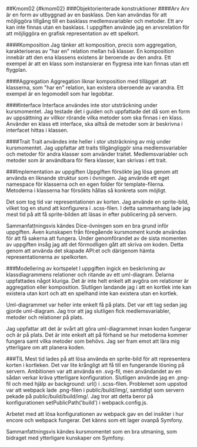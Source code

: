 ##Kmom02 {#kmom02}
###Objektorienterade konstruktioner
####Arv
Arv är en form av utbyggnad av en basklass. Den kan användas för att möjliggöra tillgång till en basklass medlemsvariabler och metoder. Ett arv kan inte finnas utan en basklass. I uppgiften använde jag en arvsrelation för att möjliggöra en grafisk representation av ett spelkort.

####Komposition
Jag tänker att komposition, precis som aggregation, karakteriseras av "har en" relation mellan två klasser. En komposition innebär att den ena klassens existens är beroende av den andra. Ett exempel är att en klass som instansierar en flygresa inte kan finnas utan ett flygplan.

####Aggregation
Aggregation liknar komposition med tillägget att klasserna, som "har en" relation, kan existera oberoende av varandra. Ett exempel är en legomodell som har legobitar.

####Interface
Interface användes inte stor utsträckning under kursmomentet. Jag testade det i guiden och uppfattade det då som en form av uppsättning av villkor rörande vilka metoder som ska finnas i en klass. Använder en klass ett interface, ska alltså de metoder som är beskrivna i interfacet hittas i klassen.

####Trait
Trait användes inte heller i stor utsträckning av mig under kursmomentet. Jag uppfattar att traits tillgängliggör sina medlemsvariabler och metoder för andra klasser som använder traitet. Medlemsvariabler och metoder som är användbara för flera klasser, kan skrivas i ett trait.

###Implementation av uppgiften
Uppgiften försökte jag lösa genom att använda en liknande struktur som i övningen. Jag använde ett eget namespace för klasserna och en egen folder för template-filerna. Metoderna i klasserna har försökts hållas så konkreta som möjligt.

Det som tog tid var representationen av korten. Jag använde en sprite-bild, vilket tog en stund att konfigurera i .scss-filen. I detta sammanhang lade jag mest tid på att få sprite-bilden att läsas in efter publicering på servern.

Sammanfattningsvis kändes Dice-övningen som en bra grund inför uppgiften. Även kunskapen från föregående kursmoment kunde användas för att få sakerna att fungera. Under genomförandet av de sista momenten av uppgiften insåg jag att det förmodligen gått att skriva om koden. Detta genom att använda det skapade API:et och därigenom hämta representationerna av spelkorten.

###Modellering av kortspelet
I uppgiften ingick en beskrivning av klassdiagrammens relationer och ritande av ett uml-diagram. Delarna uppfattades något kluriga. Det är inte helt enkelt att avgöra om relationer är aggregation eller komposition. Slutligen landande jag i att en kortlek inte kan existera utan kort och att en spelhand inte kan existera utan en kortlek.

Uml-diagrammet var heller inte enkelt få på plats. Det var ett tag sedan jag gjorde uml-diagram. Jag tror att jag slutligen fick medlemsvariabler, metoder och relationer på plats.

Jag uppfattar att det är svårt att göra uml-diagrammet innan koden fungerar och är på plats. Det är inte enkelt att på förhand se hur metoderna kommer fungera samt vilka metoder som behövs. Jag ser fram emot att lära mig ytterligare om att planera koden.

###TIL
Mest tid lades på att lösa använda en sprite-bild för att representera korten i kortleken. Det var lite krångligt att få till en fungerande lösning på servern. Ambitionen var att använda en .svg-fil, men användandet av en sådan verkar kräva ytterligare konfiguration. Slutligen använde jag en .png-fil och med hjälp av background: url() i .scss-filen. Problemet som uppstod var att webpack lade .png-filen i public/build/img/<filnamn>, samtidigt som servern pekade på public/build/build/img/<filnamn>. Jag tror att detta beror på konfigurationen setPublicPath('build') i webpack.config.js.

Arbetet med att lösa konfigurationen av webpack gav en del insikter i hur encore och webpack fungerar. Det känns som ett lager ovanpå Symfony.

Sammanfattningsvis kändes kursmomentet som en bra utmaning, som bidraget med ytterligare kunskaper om Symfony.  
